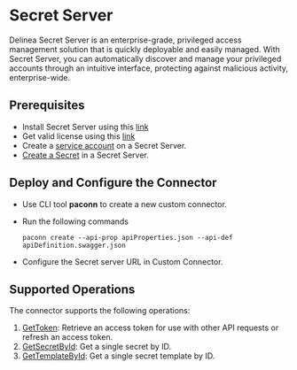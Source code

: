 # Secret Server

Delinea Secret Server is an enterprise-grade, privileged access management solution that is quickly deployable and easily managed. With Secret Server, you can automatically discover and manage your privileged accounts through an intuitive interface, protecting against malicious activity, enterprise-wide.

## Prerequisites

* Install Secret Server using this [link](https://docs.delinea.com/secrets/current/getting-started-tutorial/2-installation)
* Get valid license using this [link](https://docs.delinea.com/secrets/current/secret-server-setup/licensing/index.md)
* Create a [service account](https://docs.delinea.com/secrets/current/api-scripting/sdk-cli/index.md#setup_procedure) on a Secret Server.
* [Create a Secret](https://docs.delinea.com/secrets/current/secret-management/procedures/creating-secrets/index.md) in a Secret Server.

## Deploy and Configure the Connector

* Use CLI tool **paconn** to create a new custom connector.
* Run the following commands

  `paconn create --api-prop apiProperties.json --api-def apiDefinition.swagger.json`
* Configure the Secret server URL in Custom Connector.

## Supported Operations

The connector supports the following operations:

1. [GetToken](https://updates.thycotic.net/secretserver/restapiguide/11.1.7/OAuth/#operation/OAuth2Service_Authorize): Retrieve an access token for use with other API requests or refresh an access token.
1. [GetSecretById](https://updates.thycotic.net/secretserver/restapiguide/11.1.7/TokenAuth/#operation/SecretsService_GetSecret): Get a single secret by ID.
1. [GetTemplateById](https://updates.thycotic.net/secretserver/restapiguide/11.1.7/TokenAuth/#operation/SecretTemplatesService_GetV2): Get a single secret template by ID.
